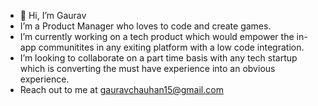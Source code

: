 - 👋 Hi, I’m Gaurav
- I’m a Product Manager who loves to code and create games.
- I’m currently working on a tech product which would empower the in-app communitites in any exiting platform with a low code integration.
- I’m looking to collaborate on a part time basis with any tech startup which is converting the must have experience into an obvious experience.
- Reach out to me at gauravchauhan15@gmail.com

<!---
gauravchauhan15/gauravchauhan15 is a ✨ special ✨ repository because its `README.md` (this file) appears on your GitHub profile.
You can click the Preview link to take a look at your changes.
--->
